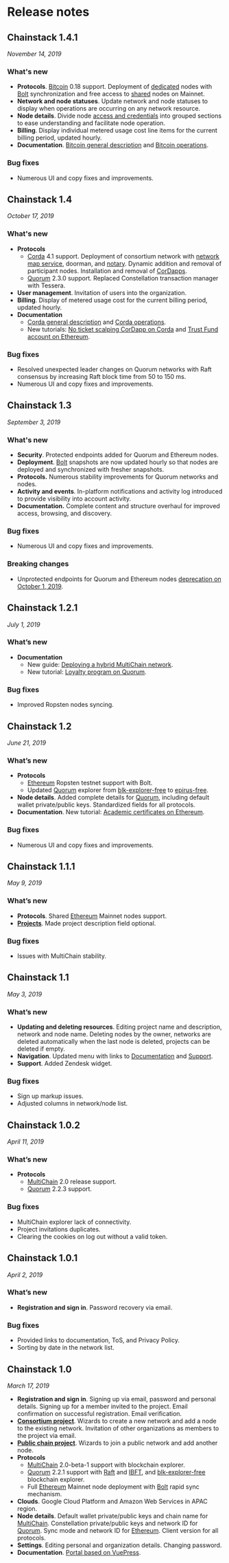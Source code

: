 # Release notes

## Chainstack 1.4.1

*November 14, 2019*

### What's new

* **Protocols**. [Bitcoin](/blockchains/bitcoin) 0.18 support. Deployment of [dedicated](/glossary/dedicated-node) nodes with [Bolt](/glossary/bolt) synchronization and free access to [shared](/glossary/shared-node) nodes on Mainnet.
* **Network and node statuses**. Update network and node statuses to display when operations are occurring on any network resource.
* **Node details**. Divide node [access and credentials](/platform/view-node-access-and-credentials) into grouped sections to ease understanding and facilitate node operation.
* **Billing**. Display individual metered usage cost line items for the current billing period, updated hourly.
* **Documentation**. [Bitcoin general description](/blockchains/bitcoin) and [Bitcoin operations](/operations/bitcoin).

### Bug fixes

* Numerous UI and copy fixes and improvements.

## Chainstack 1.4

*October 17, 2019*

### What's new

* **Protocols**
  * [Corda](/blockchains/corda) 4.1 support. Deployment of consortium network with [network map service](/blockchains/corda#network-map-service), doorman, and [notary](/blockchains/corda#notary-service). Dynamic addition and removal of participant nodes. Installation and removal of [CorDapps](/blockchains/corda#cordapp).
  * [Quorum](/blockchains/Quorum) 2.3.0 support. Replaced Constellation transaction manager with Tessera.
* **User management**. Invitation of users into the organization.
* **Billing**. Display of metered usage cost for the current billing period, updated hourly.
* **Documentation**
  * [Corda general description](/blockchains/corda) and [Corda operations](/operations/corda).
  * New tutorials: [No ticket scalping CorDapp on Corda](/tutorials/no-ticket-scalping-cordapp-on-corda) and [Trust Fund account on Ethereum](/tutorials/trust-fund-account-on-ethereum).

### Bug fixes

* Resolved unexpected leader changes on Quorum networks with Raft consensus by increasing Raft block time from 50 to 150 ms.
* Numerous UI and copy fixes and improvements.

## Chainstack 1.3

*September 3, 2019*

### What's new

* **Security**. Protected endpoints added for Quorum and Ethereum nodes.
* **Deployment**. [Bolt](/glossary/bolt) snapshots are now updated hourly so that nodes are deployed and synchronized with fresher snapshots.
* **Protocols.** Numerous stability improvements for Quorum networks and nodes.
* **Activity and events**. In-platform notifications and activity log introduced to provide visibility into account activity.
* **Documentation.** Complete content and structure overhaul for improved access, browsing, and discovery.

### Bug fixes

* Numerous UI and copy fixes and improvements.

### Breaking changes

* Unprotected endpoints for Quorum and Ethereum nodes [deprecation on October 1, 2019](https://chainstack.com/protected-endpoints-for-ethereum-and-quorum-nodes-on-chainstack/).

## Chainstack 1.2.1

*July 1, 2019*

### What’s new

* **Documentation**
  * New guide: [Deploying a hybrid MultiChain network](/operations/multichain/deploying-a-hybrid-network).
  * New tutorial: [Loyalty program on Quorum](/tutorials/loyalty-program-on-quorum).

### Bug fixes

* Improved Ropsten nodes syncing.

## Chainstack 1.2

*June 21, 2019*

### What’s new

* **Protocols**
  * [Ethereum](/blockchains/ethereum) Ropsten testnet support with Bolt.
  * Updated [Quorum](/blockchains/quorum) explorer from [blk-explorer-free](https://github.com/blk-io/blk-explorer-free) to [epirus-free](https://github.com/blk-io/epirus-free).
* **Node details**. Added complete details for [Quorum](/blockchains/quorum), including default wallet private/public keys. Standardized fields for all protocols.
* **Documentation**. New tutorial: [Academic certificates on Ethereum](/tutorials/academic-certificates-on-ethereum).

### Bug fixes

* Numerous UI and copy fixes and improvements.

## Chainstack 1.1.1

*May 9, 2019*

### What’s new

* **Protocols**. Shared [Ethereum](/blockchains/ethereum) Mainnet nodes support.
* [**Projects**](/glossary/project). Made project description field optional.

### Bug fixes

* Issues with MultiChain stability.

## Chainstack 1.1

*May 3, 2019*

### What’s new

* **Updating and deleting resources**. Editing project name and description, network and node name. Deleting nodes by the owner, networks are deleted automatically when the last node is deleted, projects can be deleted if empty.
* **Navigation**. Updated menu with links to [Documentation](../) and [Support](https://support.chainstack.com).
* **Support**. Added Zendesk widget.

### Bug fixes

* Sign up markup issues.
* Adjusted columns in network/node list.

## Chainstack 1.0.2

*April 11, 2019*

### What’s new

* **Protocols**
  * [MultiChain](/blockchains/multichain) 2.0 release support.
  * [Quorum](/blockchains/quorum) 2.2.3 support.

### Bug fixes

* MultiChain explorer lack of connectivity.
* Project invitations duplicates.
* Clearing the cookies on log out without a valid token.

## Chainstack 1.0.1

*April 2, 2019*

### What’s new

* **Registration and sign in**. Password recovery via email.

### Bug fixes

* Provided links to documentation, ToS, and Privacy Policy.
* Sorting by date in the network list.

## Chainstack 1.0

*March 17, 2019*

* **Registration and sign in**. Signing up via email, password and personal details. Signing up for a member invited to the project. Email confirmation on successful registration. Email verification.
* [**Consortium project**](/glossary/consortium-project). Wizards to create a new network and add a node to the existing network. Invitation of other organizations as members to the project via email.
* [**Public chain project**](/glossary/public-chain-project). Wizards to join a public network and add another node.
* **Protocols**
  * [MultiChain](/blockchains/multichain) 2.0-beta-1 support with blockchain explorer.
  * [Quorum](/blockchains/quorum) 2.2.1 support with [Raft](/blockchains/quorum#raft) and [IBFT](/blockchains/quorum#istanbul-byzantine-fault-tolerance), and [blk-explorer-free](https://github.com/blk-io/blk-explorer-free) blockchain explorer.
  * Full [Ethereum](/blockchains/ethereum) Mainnet node deployment with [Bolt](/glossary/bolt) rapid sync mechanism.
* **Clouds**. Google Cloud Platform and Amazon Web Services in APAC region.
* **Node details**. Default wallet private/public keys and chain name for [MultiChain](/blockchains/multichain). Constellation private/public keys and network ID for [Quorum](/blockchains/quorum). Sync mode and network ID for [Ethereum](/blockchains/ethereum). Client version for all protocols.
* **Settings**. Editing personal and organization details. Changing password.
* **Documentation**. [Portal based on VuePress](../).
